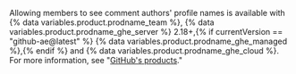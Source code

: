 Allowing members to see comment authors' profile names is available with {% data variables.product.prodname_team %}, {% data variables.product.prodname_ghe_server %} 2.18+,{% if currentVersion == "github-ae@latest" %} {% data variables.product.prodname_ghe_managed %},{% endif %} and {% data variables.product.prodname_ghe_cloud %}. For more information, see "[GitHub's products](/articles/githubs-products)."
